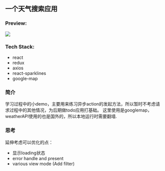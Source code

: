 ## 一个天气搜索应用

### Preview:    
![](http://om8hmotom.bkt.clouddn.com/2017-05-03-weather.gif)

### Tech Stack:

- react
- redux
- axios
- react-sparklines
- google-map

### 简介
学习过程中的小demo，主要用来练习异步action的发起方法，所以暂时不考虑请求过程中的其他情况，为后期做todo应用打基础。 这里使用是googlemap，weatherAPI使用的也是国外的，所以本地运行时需要翻墙.

### 思考
延伸考虑可以优化的点：

- 显示loading状态
- error handle and present
- various view mode (Add filter)
